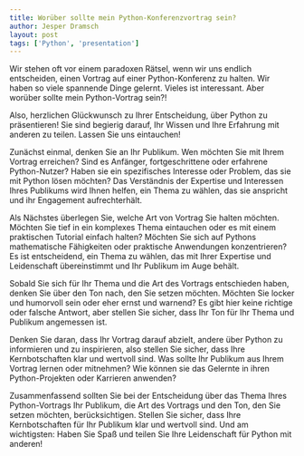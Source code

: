 ```yaml
---
title: Worüber sollte mein Python-Konferenzvortrag sein?
author: Jesper Dramsch
layout: post
tags: ['Python', 'presentation']
---
```


Wir stehen oft vor einem paradoxen Rätsel, wenn wir uns endlich entscheiden, einen Vortrag auf einer Python-Konferenz zu halten. Wir haben so viele spannende Dinge gelernt. Vieles ist interessant. Aber worüber sollte mein Python-Vortrag sein?!

Also, herzlichen Glückwunsch zu Ihrer Entscheidung, über Python zu präsentieren! Sie sind begierig darauf, Ihr Wissen und Ihre Erfahrung mit anderen zu teilen. Lassen Sie uns eintauchen!

Zunächst einmal, denken Sie an Ihr Publikum. Wen möchten Sie mit Ihrem Vortrag erreichen? Sind es Anfänger, fortgeschrittene oder erfahrene Python-Nutzer? Haben sie ein spezifisches Interesse oder Problem, das sie mit Python lösen möchten? Das Verständnis der Expertise und Interessen Ihres Publikums wird Ihnen helfen, ein Thema zu wählen, das sie anspricht und ihr Engagement aufrechterhält.

Als Nächstes überlegen Sie, welche Art von Vortrag Sie halten möchten. Möchten Sie tief in ein komplexes Thema eintauchen oder es mit einem praktischen Tutorial einfach halten? Möchten Sie sich auf Pythons mathematische Fähigkeiten oder praktische Anwendungen konzentrieren? Es ist entscheidend, ein Thema zu wählen, das mit Ihrer Expertise und Leidenschaft übereinstimmt und Ihr Publikum im Auge behält.

Sobald Sie sich für Ihr Thema und die Art des Vortrags entschieden haben, denken Sie über den Ton nach, den Sie setzen möchten. Möchten Sie locker und humorvoll sein oder eher ernst und warnend? Es gibt hier keine richtige oder falsche Antwort, aber stellen Sie sicher, dass Ihr Ton für Ihr Thema und Publikum angemessen ist.

Denken Sie daran, dass Ihr Vortrag darauf abzielt, andere über Python zu informieren und zu inspirieren, also stellen Sie sicher, dass Ihre Kernbotschaften klar und wertvoll sind. Was sollte Ihr Publikum aus Ihrem Vortrag lernen oder mitnehmen? Wie können sie das Gelernte in ihren Python-Projekten oder Karrieren anwenden?

Zusammenfassend sollten Sie bei der Entscheidung über das Thema Ihres Python-Vortrags Ihr Publikum, die Art des Vortrags und den Ton, den Sie setzen möchten, berücksichtigen. Stellen Sie sicher, dass Ihre Kernbotschaften für Ihr Publikum klar und wertvoll sind. Und am wichtigsten: Haben Sie Spaß und teilen Sie Ihre Leidenschaft für Python mit anderen!

